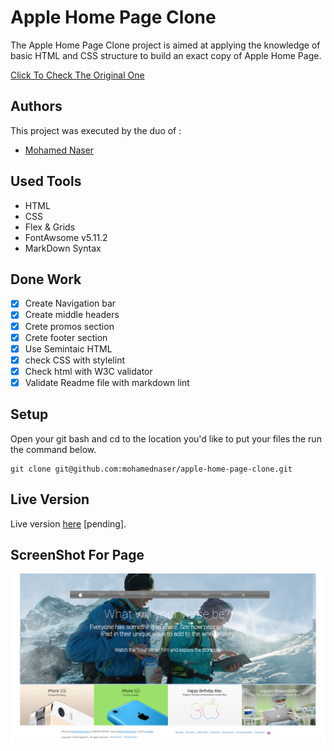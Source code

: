 # Apple Home Page Clone

The Apple Home Page Clone project is aimed at applying the knowledge of basic HTML and CSS structure to build an exact copy of Apple Home Page.

[Click To Check The Original One](https://web.archive.org/web/20140301004610/http://www.apple.com/)

## Authors

This project was executed by the duo of :

- [Mohamed Naser](https://www.linkedin.com/in/mohamednaseramein/)

## Used Tools

- HTML
- CSS
- Flex & Grids
- FontAwsome v5.11.2
- MarkDown Syntax

## Done Work

- [x] Create Navigation bar
- [x] Create middle headers
- [x] Crete promos section
- [x] Crete footer section
- [x] Use Semintaic HTML
- [x] check CSS with stylelint
- [x] Check html with W3C validator
- [x] Validate Readme file with markdown lint

## Setup

Open your git bash and cd to the location you'd like to put your files the run the command below.

```console
git clone git@github.com:mohamednaser/apple-home-page-clone.git
```

## Live Version

Live version [here](www.google.com) [pending].

## ScreenShot For Page

![Image of Yaktocat](./src/imgs/full_page_screenshot.png)
